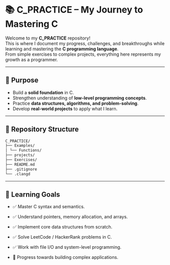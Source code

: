 # 📚 C_PRACTICE – My Journey to Mastering C

Welcome to my **C_PRACTICE** repository!  
This is where I document my progress, challenges, and breakthroughs while learning and mastering the **C programming language**.  
From simple exercises to complex projects, everything here represents my growth as a programmer.

---

## 📌 Purpose
- Build a **solid foundation** in C.
- Strengthen understanding of **low-level programming concepts**.
- Practice **data structures, algorithms, and problem-solving**.
- Develop **real-world projects** to apply what I learn.

---

## 📂 Repository Structure
```bash
C_PRACTICE/
├── Examples/
│ └── Functions/
├── projects/
├── Exercises/
├── README.md
├── .gitignore
└── .clangd
```

---

## 🚀 Learning Goals

- ✅ Master C syntax and semantics.

- ✅ Understand pointers, memory allocation, and arrays.

- ✅ Implement core data structures from scratch.

- ✅ Solve LeetCode / HackerRank problems in C.

- ✅ Work with file I/O and system-level programming.

- 🔄 Progress towards building complex applications.
